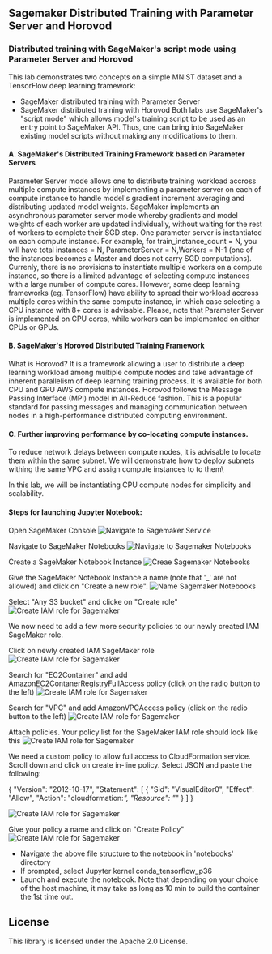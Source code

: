 ## Sagemaker Distributed Training with Parameter Server and Horovod

### Distributed training with SageMaker's script mode using Parameter Server and Horovod 

This lab demonstrates two concepts on a simple MNIST dataset and a TensorFlow deep learning framework:
- SageMaker distributed training with Parameter Server
- SageMaker distributed training with Horovod 
Both labs use SageMaker's "script mode" which allows model's training script to be used as an entry point to SageMaker API. Thus, one can bring into SageMaker existing model scripts without making any modifications to them.

#### A. SageMaker's Distributed Training Framework based on Parameter Servers

Parameter Server mode allows one to distribute training workload accross multiple compute instances by implementing a parameter server on each of compute instance to handle model's gradient increment averaging and distributing updated model weights. SageMaker implements an asynchronous parameter server mode whereby gradients and model weights of each worker are updated individually, without waiting for the rest of workers to complete their SGD step. One parameter server is instantiated on each compute instance. For example, for train_instance_count = N, you will have total instances = N, ParameterServer = N,Workers = N-1 (one of the instances becomes a Master and does not carry SGD computations). Currenly, there is no provisions to instantiate multiple workers on a compute instance, so there is a limited advantage of selecting compute instances with a large number of compute cores. However, some deep learning frameworks (eg. TensorFlow) have ability to spread their workload accross multiple cores within the same compute instance, in which case selecting a CPU instance with 8+ cores is advisable. Please, note that Parameter Server is implemented on CPU cores, while workers can be implemented on either CPUs or GPUs. 

#### B. SageMaker's Horovod Distributed Training Framework 

What is Horovod? It is a framework allowing a user to distribute a deep learning workload among multiple compute nodes and take advantage of inherent parallelism of deep learning training process. It is available for both CPU and GPU AWS compute instances. Horovod follows the Message Passing Interface (MPI) model in All-Reduce fashion. This is a popular standard for passing messages and managing communication between nodes in a high-performance distributed computing environment. 

#### C. Further improving performance by co-locating compute instances.

To reduce network delays between compute nodes, it is advisable to locate them within the same subnet. We will demonstrate how to deploy subnets withing the same VPC and assign compute instances to to them\

In this lab, we will be instantiating CPU compute nodes for simplicity and scalability. 

#### Steps for launching Jupyter Notebook:
Open SageMaker Console
![Navigate to Sagemaker Service](/images/image-1.png)

Navigate to SageMaker Notebooks
![Navigate to Sagemaker Notebooks](/images/image-2.png)

Create a SageMaker Notebook Instance
![Creae Sagemaker Notebooks](/images/image-3.png)

Give the SageMaker Notebook Instance a name (note that '_' are not allowed) and click on "Create a new role".
![Name Sagemaker Notebooks](/images/image-4.png)

Select "Any S3 bucket" and clicke on "Create role"
![Create IAM role for Sagemaker](/images/image-5.png)

We now need to add a few more security policies to our newly created IAM SageMaker role.

Click on newly created IAM SageMaker role
![Create IAM role for Sagemaker](/images/image-6.png)

Search for "EC2Container" and add AmazonEC2ContanerRegistryFullAccess policy (click on the radio button to the left)
![Create IAM role for Sagemaker](/images/image-7.png)

Search for "VPC" and add AmazonVPCAccess policy (click on the radio button to the left)
![Create IAM role for Sagemaker](/images/image-8.png)

Attach policies. Your policy list for the SageMaker IAM role should look like this
![Create IAM role for Sagemaker](/images/image-9.png)

We need a custom policy to allow full access to CloudFormation service. 
Scroll down and click on create in-line policy. Select JSON and paste the following:

{
    "Version": "2012-10-17",
    "Statement": [
        {
            "Sid": "VisualEditor0",
            "Effect": "Allow",
            "Action": "cloudformation:*",
            "Resource": "*"
        }
    ]
}

![Create IAM role for Sagemaker](/images/image-10.png)

Give your policy a name and click on "Create Policy"
![Create IAM role for Sagemaker](/images/image-9.png)








- Navigate the above file structure to the notebook in 'notebooks' directory
- If prompted, select Jupyter kernel conda_tensorflow_p36
- Launch and execute the notebook. 
Note that depending on your choice of the host machine, it may take as long as 10 min to build the container the 1st time out. 

## License

This library is licensed under the Apache 2.0 License. 
